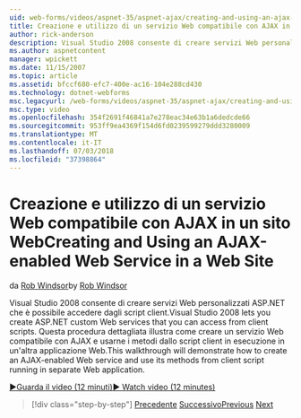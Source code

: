 ```yaml
---
uid: web-forms/videos/aspnet-35/aspnet-ajax/creating-and-using-an-ajax-enabled-web-service-in-a-web-site
title: Creazione e utilizzo di un servizio Web compatibile con AJAX in un sito Web | Microsoft Docs
author: rick-anderson
description: Visual Studio 2008 consente di creare servizi Web personalizzati ASP.NET che è possibile accedere dagli script client. Questa procedura dettagliata illustra come creare un AJ...
ms.author: aspnetcontent
manager: wpickett
ms.date: 11/15/2007
ms.topic: article
ms.assetid: bfccf680-efc7-400e-ac16-104e288cd430
ms.technology: dotnet-webforms
msc.legacyurl: /web-forms/videos/aspnet-35/aspnet-ajax/creating-and-using-an-ajax-enabled-web-service-in-a-web-site
msc.type: video
ms.openlocfilehash: 354f2691f46841a7e278eac34e63b1a6dedcde66
ms.sourcegitcommit: 953ff9ea4369f154d6fd0239599279ddd3280009
ms.translationtype: MT
ms.contentlocale: it-IT
ms.lasthandoff: 07/03/2018
ms.locfileid: "37398864"
---
```

<a name="creating-and-using-an-ajax-enabled-web-service-in-a-web-site"></a><span data-ttu-id="f339c-104">Creazione e utilizzo di un servizio Web compatibile con AJAX in un sito Web</span><span class="sxs-lookup"><span data-stu-id="f339c-104">Creating and Using an AJAX-enabled Web Service in a Web Site</span></span>
====================
<span data-ttu-id="f339c-105">da [Rob Windsor](https://twitter.com/robwindsor)</span><span class="sxs-lookup"><span data-stu-id="f339c-105">by [Rob Windsor](https://twitter.com/robwindsor)</span></span>

<span data-ttu-id="f339c-106">Visual Studio 2008 consente di creare servizi Web personalizzati ASP.NET che è possibile accedere dagli script client.</span><span class="sxs-lookup"><span data-stu-id="f339c-106">Visual Studio 2008 lets you create ASP.NET custom Web services that you can access from client scripts.</span></span> <span data-ttu-id="f339c-107">Questa procedura dettagliata illustra come creare un servizio Web compatibile con AJAX e usarne i metodi dallo script client in esecuzione in un'altra applicazione Web.</span><span class="sxs-lookup"><span data-stu-id="f339c-107">This walkthrough will demonstrate how to create an AJAX-enabled Web service and use its methods from client script running in separate Web application.</span></span>

[<span data-ttu-id="f339c-108">&#9654;Guarda il video (12 minuti)</span><span class="sxs-lookup"><span data-stu-id="f339c-108">&#9654; Watch video (12 minutes)</span></span>](https://channel9.msdn.com/Blogs/ASP-NET-Site-Videos/creating-and-using-an-ajax-enabled-web-service-in-a-web-site)

> [!div class="step-by-step"]
> <span data-ttu-id="f339c-109">[Precedente](adding-ajax-functionality-to-an-existing-aspnet-page.md)
> [Successivo](aspnet-ajax-a-demonstration-of-aspnet-ajax.md)</span><span class="sxs-lookup"><span data-stu-id="f339c-109">[Previous](adding-ajax-functionality-to-an-existing-aspnet-page.md)
[Next](aspnet-ajax-a-demonstration-of-aspnet-ajax.md)</span></span>
